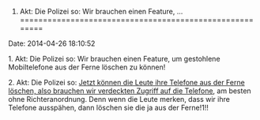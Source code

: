 1. Akt: Die Polizei so: Wir brauchen einen Feature, \...
========================================================

Date: 2014-04-26 18:10:52

1\. Akt: Die Polizei so: Wir brauchen einen Feature, um gestohlene
Mobiltelefone aus der Ferne löschen zu können!

2\. Akt: Die Polizei so: [Jetzt können die Leute ihre Telefone aus der
Ferne löschen, also brauchen wir verdeckten Zugriff auf die
Telefone](http://www.wired.com/2014/04/smartphone-kill-switch/), am
besten ohne Richteranordnung. Denn wenn die Leute merken, dass wir ihre
Telefone ausspähen, dann löschen sie die ja aus der Ferne!1!!
